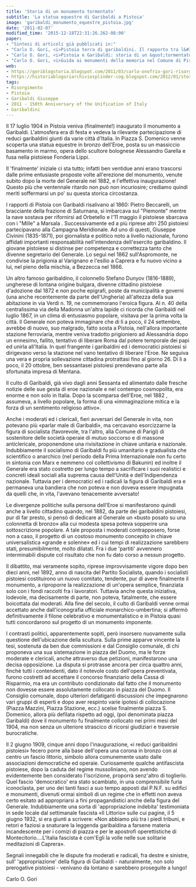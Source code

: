```yaml
---
title: 'Storia di un monumento tormentato'
subtitle: 'La statua equestre di Garibaldi a Pistoia'
image: 'garibaldi_monumento_equestre_pistoia.jpg'
date: '2011-02-07'
modified_time: '2015-12-18T22:31:26.262-08:00'
paper:
- "Sintesi di articoli già pubblicati in:"
- "Carlo O. Gori, <i>Pistoia terra di garibaldini. Il rapporto tra l&#39;Eroe dei Due Mondi e i pistoiesi dalla spedizione dei Mille al recente restauro del monumento equestre</i>, in «Microstoria», n. 26 (nov.dic. 2002)"
- "Carlo O. Gori, <i>Pistoia e Garibaldi: storia di un &quot;tormentato&quot; monumento equestre</i>, in «Camicia rossa», n..4 (nov. 2002-gen. 2003)"
- "Carlo O. Gori, <i>Guida ai monumenti della memoria nel Comune di Pistoia</i>, Ecop, 2005, pp. 42-50"
web: 
- https://goriblogstoria.blogspot.com/2011/03/carlo-onofrio-gori-risorgimento-pistoia.html
- https://historiablogoriarchiviosplinder-cog.blogspot.com/2012/01/storia-pistoia-e-garibaldi-storia-di-un_20.html
tags:
- Risorgimento
- Pistoia
- Garibaldi Giuseppe
- 2011 - 150th Anniversary of the Unification of Italy
- Garibaldini
---
```


Il 17 luglio 1904 in Pistoia veniva (finalmente!) inaugurato il monumento a Garibaldi. L&#39;atmosfera era di festa e vedeva la rilevante partecipazione di reduci garibaldini giunti da varie città d&#39;Italia. In Piazza S. Domenico venne scoperta una statua equestre in bronzo dell&#39;Eroe, posta su un massiccio basamento in marmo, opera dello scultore bolognese Alessandro Garella e fusa nella pistoiese Fonderia Lippi. 

Il 'finalmente' iniziale ci sta tutto; infatti ben ventidue anni erano trascorsi dalle prime entusiaste proposte volte all&#39;erezione del monumento, venute subito dopo la morte del Generale nel 1882, e l&#39;effettiva inaugurazione! Questo più che ventennale ritardo non può non incuriosire; crediamo quindi meriti soffermarsi un po&#39; su questa storica circostanza.

I rapporti di Pistoia con Garibaldi risalivano al 1860: Pietro Beccarelli, un bracciante della frazione di Saturnana, si imbarcava sul &quot;Piemonte&quot; mentre la nave sostava per rifornirsi ad Orbetello e l&#39;11 maggio il pistoiese sbarcava con i &quot;Mille&quot; a Marsala . Successivamente ed a più riprese altri 250 pistoiesi partecipavano alla Campagna Meridionale.
Ad uno di questi, Giuseppe Civinini (1835-1871), poi giornalista e politico noto a livello nazionale, furono affidati importanti responsabilità nell&#39;intendenza dell&#39;esercito garibaldino. Il giovane pistoiese si distinse per competenza e correttezza tanto che divenne segretario del Generale. Lo seguì nel 1862 sull&#39;Aspromonte, ne condivise la prigionia al Varignano e l&#39;esilio a Caprera e fu nuovo vicino a lui, nel pieno della mischia, a Bezzecca nel 1866.

Un altro famoso garibaldino, il colonnello Stefano Dunyov (1816-1889), ungherese di lontana origine bulgara, divenne cittadino pistoiese d&#39;adozione dal 1872 e non poche epigrafi, poste da municipalità e governi (una anche recentemente da parte dell&#39;Ungheria) all&#39;altezza della sua abitazione in via Verdi n. 19, ne commemorano l&#39;eroica figura.
Al n. 40 della centralissima via della Madonna un&#39;altra lapide ci ricorda che Garibaldi nel luglio 1867, in un clima di entusiasmo popolare, visitava per la prima volta la città. Il Generale non poteva immaginare che di lì a poco, il 24 settembre, avrebbe di nuovo, suo malgrado, fatto sosta a Pistoia, nell&#39;allora importante stazione ferroviaria, mentre veniva tradotto prigioniero ad Alessandria dopo un ennesimo, fallito, tentativo di liberare Roma dal potere temporale dei papi ed unirla all&#39;Italia. In quel frangente i garibaldini ed i democratici pistoiesi si dirigevano verso la stazione nel vano tentativo di liberare l&#39;Eroe. Ne seguiva una vera e propria sollevazione cittadina protrattasi fino al giorno 26. Di lì a poco, il 20 ottobre, ben sessantasei pistoiesi prendevano parte alla sfortunata impresa di Mentana.

Il culto di Garibaldi, già vivo dagli anni Sessanta ed alimentato dalle fresche notizie delle sue gesta di eroe nazionale e nel contempo cosmopolita, era enorme e non solo in Italia. Dopo la scomparsa dell&#39;Eroe, nel 1882 , assumeva, a livello popolare, la forma di una «immaginazione mitica e la forza di un sentimento religioso attivo».

Anche i moderati ed i clericali, fieri avversari del Generale in vita, non potevano più «parlar male di Garibaldi», ma cercavano esorcizzarne la figura di socialista (favorevole, tra l&#39;altro, alla Comune di Parigi) di sostenitore delle società operaie di mutuo soccorso e di massone anticlericale, proponendone una rivisitazione in chiave unitaria e nazionale.
Indubbiamente il socialismo di Garibaldi fu più umanitario e gradualista che scientifico o anarchico (nel periodo della Prima Internazionale non fu certo in sintonia con Marx e nemmeno col collettivismo di Bakunin) ed inoltre il Generale era stato costretto per lungo tempo a sacrificare i suoi realistici e concreti ideali sociali alla suprema causa dell&#39;Unità e dell&#39;Indipendenza nazionale. Tuttavia per i democratici ed i radicali la figura di Garibaldi era e permaneva una bandiera che non poteva e non doveva essere impugnata da quelli che, in vita, l&#39;avevano tenacemente avversato!

Le divergenze politiche sulla persona dell&#39;Eroe si manifestarono quindi anche a livello cittadino quando, nel 1882, da parte dei garibaldini pistoiesi, pur di far presto, si pensò di dedicare al Generale un «busto posato su una colonnetta di bronzo» alla cui modesta spesa poteva sopperire una sottoscrizione popolare. A tale proposta i moderati contrapposero, forse non a caso, il progetto di un costoso monumento concepito in chiave universalistica «grande e solenne» ed i cui tempi di realizzazione sarebbero stati, presumibilmente, molto dilatati. Fra i due 'partiti' avvennero interminabili dispute col risultato che non fu dato corso a nessun progetto. 

Il dibattito, mai veramente sopito, riprese improvvisamente vigore dopo ben dieci anni, nel 1892, anno di nascita del Partito Socialista, quando i socialisti pistoiesi costituirono un nuovo comitato, tendente, pur di avere finalmente il monumento, a riproporre la realizzazione di un&#39;opera semplice, finanziata solo con i fondi raccolti fra i lavoratori. Tuttavia anche questa iniziativa, lodevole, ma decisamente di parte, non poteva, fatalmente, che essere boicottata dai moderati.
Alla fine del secolo, il culto di Garibaldi venne ormai accettato anche dall&#39;iconografia ufficiale monarchico-umbertina; si affermò definitivamente il filone celebrativo e monumentalistico e in Pistoia quasi tutti concordarono sul progetto di un monumento imponente.

I contrasti politici, apparentemente sopiti, però insorsero nuovamente sulla questione dell&#39;ubicazione della scultura. Sulla prime apparve vincente la tesi, sostenuta da ben due commissioni e dal Consiglio comunale, di chi proponeva una sua sistemazione in piazza del Duomo, ma le forze moderate e clericali, anche attraverso due petizioni, manifestarono una decisa opposizione. La disputa si protrasse ancora per circa quattro anni, finché tutti i contendenti, dato il notevole costo dell&#39;opera preventivata, furono costretti ad accettare il concorso finanziario della Cassa di Risparmio, ma era un contributo condizionato dal fatto che il monumento non dovesse essere assolutamente collocato in piazza del Duomo.
Il Consiglio comunale, dopo ulteriori defatiganti discussioni che impegnarono vari gruppi di esperti e dopo aver respinto varie ipotesi di collocazione (Piazza Mazzini, Piazza Stazione, ecc.) scelse finalmente piazza S. Domenico, allora più defilata rispetto ad oggi, (poi denominata piazza Garibaldi) dove il monumento fu finalmente collocato nei primi mesi del 1904, ma non senza un ulteriore strascico di ricorsi giudiziari e traversie burocratiche.

Il 2 giugno 1909, cinque anni dopo l&#39;inaugurazione, «i reduci garibaldini pistoiesi» fecero porre alla base dell&#39;opera una corona in bronzo con al centro un fascio littorio, simbolo allora comunemente usato dalle associazioni democratiche ed operaie. Curiosamente qualche antifascista pistoiese, dopo la caduta del regime mussoliniano, non avendo evidentemente ben considerato l&#39;iscrizione, proporrà senz&#39;altro di toglierlo. Quel fascio 'democratico' era stato scambiato, in una comprensibile furia iconoclasta, per uno dei tanti fasci a suo tempo apposti dal P.N.F. su edifici e monumenti, divenuti ormai simboli di un regime che in effetti non aveva certo esitato ad appropriarsi a fini propagandistici anche della figura del Generale. Indubbiamente una sorta di 'appropriazione indebita' testimoniata in sede locale dal settimanale fascista «Il Littorio» sulle cui pagine, il 5 giugno 1932, si era giunti a scrivere: «Non abbiamo più tra i piedi tribuni, e retori e faziosi a snaturare la leggenda garibaldina a farsene materia incandescente per i comizi di piazza e per le apostrofi operettistiche di Montecitorio....L&#39;Italia fascista è com&#39;Egli la volle nelle sue solitarie meditazioni di Caprera».

Segnali innegabili che le dispute fra moderati e radicali, fra destre e sinistre, sull&#39; 'appropriazione' della figura di Garibaldi - naturalmente, non solo prerogative pistoiesi - venivano da lontano e sarebbero proseguite a lungo!

Carlo O. Gori
